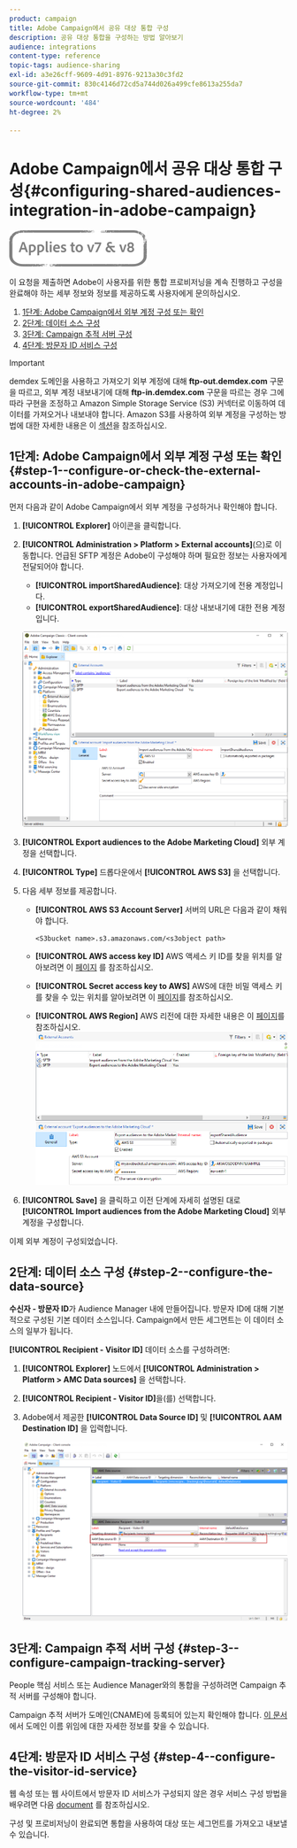 ```yaml
---
product: campaign
title: Adobe Campaign에서 공유 대상 통합 구성
description: 공유 대상 통합을 구성하는 방법 알아보기
audience: integrations
content-type: reference
topic-tags: audience-sharing
exl-id: a3e26cff-9609-4d91-8976-9213a30c3fd2
source-git-commit: 830c4146d72cd5a744d026a499cfe8613a255da7
workflow-type: tm+mt
source-wordcount: '484'
ht-degree: 2%

---
```


# Adobe Campaign에서 공유 대상 통합 구성{#configuring-shared-audiences-integration-in-adobe-campaign}

![](../../assets/common.svg)

이 요청을 제출하면 Adobe이 사용자를 위한 통합 프로비저닝을 계속 진행하고 구성을 완료해야 하는 세부 정보와 정보를 제공하도록 사용자에게 문의하십시오.

1. [1단계: Adobe Campaign에서 외부 계정 구성 또는 확인](#step-1--configure-or-check-the-external-accounts-in-adobe-campaign)
1. [2단계: 데이터 소스 구성](#step-2--configure-the-data-source)
1. [3단계: Campaign 추적 서버 구성](#step-3--configure-campaign-tracking-server)
1. [4단계: 방문자 ID 서비스 구성](#step-4--configure-the-visitor-id-service)

>[!IMPORTANT]
>
>demdex 도메인을 사용하고 가져오기 외부 계정에 대해 **ftp-out.demdex.com** 구문을 따르고, 외부 계정 내보내기에 대해 **ftp-in.demdex.com** 구문을 따르는 경우 그에 따라 구현을 조정하고 Amazon Simple Storage Service (S3) 커넥터로 이동하여 데이터를 가져오거나 내보내야 합니다. Amazon S3를 사용하여 외부 계정을 구성하는 방법에 대한 자세한 내용은 이 [섹션](../../integrations/using/configuring-shared-audiences-integration-in-adobe-campaign.md#step-1--configure-or-check-the-external-accounts-in-adobe-campaign)을 참조하십시오.

## 1단계: Adobe Campaign에서 외부 계정 구성 또는 확인 {#step-1--configure-or-check-the-external-accounts-in-adobe-campaign}

먼저 다음과 같이 Adobe Campaign에서 외부 계정을 구성하거나 확인해야 합니다.

1. **[!UICONTROL Explorer]** 아이콘을 클릭합니다.
1. **[!UICONTROL Administration > Platform > External accounts]**(으)로 이동합니다. 언급된 SFTP 계정은 Adobe이 구성해야 하며 필요한 정보는 사용자에게 전달되어야 합니다.

   * **[!UICONTROL importSharedAudience]**: 대상 가져오기에 전용 계정입니다.
   * **[!UICONTROL exportSharedAudience]**: 대상 내보내기에 대한 전용 계정입니다.

   ![](assets/aam_config_1.png)

1. **[!UICONTROL Export audiences to the Adobe Marketing Cloud]** 외부 계정을 선택합니다.

1. **[!UICONTROL Type]** 드롭다운에서 **[!UICONTROL AWS S3]** 을 선택합니다.

1. 다음 세부 정보를 제공합니다.

   * **[!UICONTROL AWS S3 Account Server]**
서버의 URL은 다음과 같이 채워야 합니다.

      ```
      <S3bucket name>.s3.amazonaws.com/<s3object path>
      ```

   * **[!UICONTROL AWS access key ID]**
AWS 액세스 키 ID를 찾을 위치를 알아보려면 이  [페이지](https://docs.aws.amazon.com/general/latest/gr/aws-sec-cred-types.html#access-keys-and-secret-access-keys) 를 참조하십시오.

   * **[!UICONTROL Secret access key to AWS]**
AWS에 대한 비밀 액세스 키를 찾을 수 있는 위치를 알아보려면 이  [페이지](https://aws.amazon.com/fr/blogs/security/wheres-my-secret-access-key/)를 참조하십시오.

   * **[!UICONTROL AWS Region]**
AWS 리전에 대한 자세한 내용은 이  [페이지](https://aws.amazon.com/about-aws/global-infrastructure/regions_az/)를 참조하십시오.
   ![](assets/aam_config_2.png)

1. **[!UICONTROL Save]** 을 클릭하고 이전 단계에 자세히 설명된 대로 **[!UICONTROL Import audiences from the Adobe Marketing Cloud]** 외부 계정을 구성합니다.

이제 외부 계정이 구성되었습니다.

## 2단계: 데이터 소스 구성 {#step-2--configure-the-data-source}

**수신자 - 방문자 ID**&#x200B;가 Audience Manager 내에 만들어집니다. 방문자 ID에 대해 기본적으로 구성된 기본 데이터 소스입니다. Campaign에서 만든 세그먼트는 이 데이터 소스의 일부가 됩니다.

**[!UICONTROL Recipient - Visitor ID]** 데이터 소스를 구성하려면:

1. **[!UICONTROL Explorer]** 노드에서 **[!UICONTROL Administration > Platform > AMC Data sources]** 을 선택합니다.
1. **[!UICONTROL Recipient - Visitor ID]**&#x200B;을(를) 선택합니다.
1. Adobe에서 제공한 **[!UICONTROL Data Source ID]** 및 **[!UICONTROL AAM Destination ID]** 을 입력합니다.

   ![](assets/aam_config_3.png)

## 3단계: Campaign 추적 서버 구성 {#step-3--configure-campaign-tracking-server}

People 핵심 서비스 또는 Audience Manager와의 통합을 구성하려면 Campaign 추적 서버를 구성해야 합니다.

Campaign 추적 서버가 도메인(CNAME)에 등록되어 있는지 확인해야 합니다. [이 문서](https://experienceleague.adobe.com/docs/control-panel/using/subdomains-and-certificates/setting-up-new-subdomain.html?lang=ko)에서 도메인 이름 위임에 대한 자세한 정보를 찾을 수 있습니다.

## 4단계: 방문자 ID 서비스 구성 {#step-4--configure-the-visitor-id-service}

웹 속성 또는 웹 사이트에서 방문자 ID 서비스가 구성되지 않은 경우 서비스 구성 방법을 배우려면 다음 [document](https://experienceleague.adobe.com/docs/id-service/using/implementation/setup-aam-analytics.html) 를 참조하십시오.[](https://helpx.adobe.com/marketing-cloud/how-to/email-marketing.html#step-two)

구성 및 프로비저닝이 완료되면 통합을 사용하여 대상 또는 세그먼트를 가져오고 내보낼 수 있습니다.
